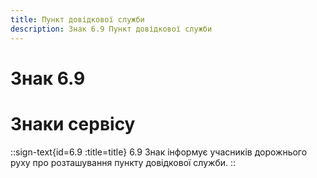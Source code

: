 ```yaml
---
title: Пункт довідкової служби
description: Знак 6.9 Пункт довідкової служби
---
```

# Знак 6.9
# Знаки сервісу
::sign-text{id=6.9 :title=title}
6.9 Знак інформує учасників дорожнього руху про розташування пункту довідкової служби.
::